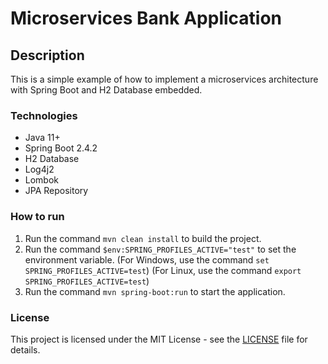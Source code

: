 # Microservices Bank Application

## Description

This is a simple example of how to implement a microservices architecture with Spring Boot and H2 Database embedded.

### Technologies

- Java 11+
- Spring Boot 2.4.2
- H2 Database
- Log4j2
- Lombok
- JPA Repository


### How to run

1. Run the command `mvn clean install` to build the project.
2. Run the command `$env:SPRING_PROFILES_ACTIVE="test"` to set the environment variable.
   (For Windows, use the command `set SPRING_PROFILES_ACTIVE=test`)
   (For Linux, use the command `export SPRING_PROFILES_ACTIVE=test`)
3. Run the command `mvn spring-boot:run` to start the application.

### License

This project is licensed under the MIT License - see the [LICENSE](https://www.apache.org/licenses/LICENSE-2.0) file for details.